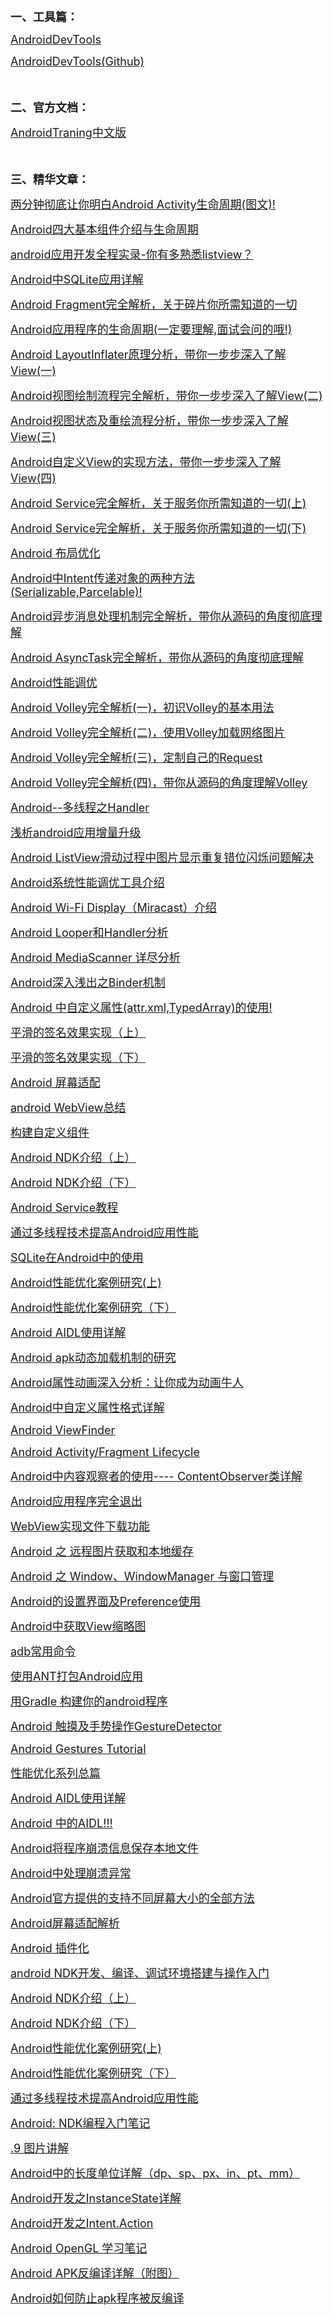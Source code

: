 <p>
	<strong><span style="font-size:18px;">一、工具篇：</span></strong>
</p>
<p>
	<span style="font-size:18px;"><a target="_blank" href="http://www.androiddevtools.cn/">AndroidDevTools</a><br />
	</span>
</p>
<p>
	<span style="font-size:18px;"><a target="_blank" href="https://github.com/inferjay/AndroidDevTools/">AndroidDevTools(Github)</a><br />
	</span>
</p>
<p>
	<span style="font-size:18px;"><br />
	</span>
</p>
<p>
	<strong><span style="font-size:18px;">二、官方文档：</span></strong>
</p>
<p>
	<span style="font-size:18px;"><a target="_blank" href="http://hukai.me/android-training-course-in-chinese/index.html">AndroidTraning中文版</a><br />
	</span>
</p>
<p>
	<span style="font-size:18px;"><br />
	</span>
</p>
<p>
	<strong><span style="font-size:18px;">三、精华文章：</span></strong>
</p>
<p>
	<span style="font-size:18px;"><a target="_blank" href="http://blog.csdn.net/android_tutor/article/details/5772285">两分钟彻底让你明白Android Activity生命周期(图文)!</a><br />
	</span>
</p>
<p>
	<span style="font-size:18px;"><a target="_blank" href="http://www.cnblogs.com/bravestarrhu/archive/2012/05/02/2479461.html">Android四大基本组件介绍与生命周期</a><br />
	</span>
</p>
<p>
	<span style="font-size:18px;"><a target="_blank" href="http://www.cnblogs.com/noTice520/archive/2011/12/05/2276379.html">android应用开发全程实录-你有多熟悉listview？</a><br />
	</span>
</p>
<p>
	<span style="font-size:18px;"><a target="_blank" href="http://blog.csdn.net/liuhe688/article/details/6715983">Android中SQLite应用详解</a><br />
	</span>
</p>
<p>
	<span style="font-size:18px;"><a target="_blank" href="http://blog.csdn.net/guolin_blog/article/details/8881711">Android Fragment完全解析，关于碎片你所需知道的一切</a><br />
	</span>
</p>
<p>
	<span style="font-size:18px;"><a target="_blank" href="http://blog.csdn.net/android_tutor/article/details/4952960">Android应用程序的生命周期(一定要理解,面试会问的哦!)</a><br />
	</span>
</p>
<p>
	<span style="font-size:18px;"><a target="_blank" href="http://blog.csdn.net/guolin_blog/article/details/12921889">Android LayoutInflater原理分析，带你一步步深入了解View(一)</a><br />
	</span>
</p>
<p>
	<span style="font-size:18px;"><a target="_blank" href="http://blog.csdn.net/guolin_blog/article/details/16330267">Android视图绘制流程完全解析，带你一步步深入了解View(二)</a><br />
	</span>
</p>
<p>
	<span style="font-size:18px;"><a target="_blank" href="http://blog.csdn.net/guolin_blog/article/details/17045157">Android视图状态及重绘流程分析，带你一步步深入了解View(三)</a><br />
	</span>
</p>
<p>
	<span style="font-size:18px;"><a target="_blank" href="http://blog.csdn.net/guolin_blog/article/details/17357967">Android自定义View的实现方法，带你一步步深入了解View(四)</a><br />
	</span>
</p>
<p>
	<span style="font-size:18px;"><a target="_blank" href="http://blog.csdn.net/guolin_blog/article/details/11952435">Android Service完全解析，关于服务你所需知道的一切(上)</a><br />
	</span>
</p>
<p>
	<span style="font-size:18px;"><a target="_blank" href="http://blog.csdn.net/guolin_blog/article/details/9797169">Android Service完全解析，关于服务你所需知道的一切(下)</a><br />
	</span>
</p>
<p>
	<span style="font-size:18px;"><a target="_blank" href="http://stormzhang.github.io/android/2014/04/10/android-optimize-layout/">Android 布局优化</a><br />
	</span>
</p>
<p>
	<span style="font-size:18px;"><a target="_blank" href="http://blog.csdn.net/android_tutor/article/details/5740845">Android中Intent传递对象的两种方法(Serializable,Parcelable)!</a><br />
	</span>
</p>
<p>
	<span style="font-size:18px;"><a target="_blank" href="http://blog.csdn.net/guolin_blog/article/details/9991569">Android异步消息处理机制完全解析，带你从源码的角度彻底理解</a><br />
	</span>
</p>
<p>
	<span style="font-size:18px;"><a target="_blank" href="http://blog.csdn.net/guolin_blog/article/details/11711405">Android AsyncTask完全解析，带你从源码的角度彻底理解</a><br />
	</span>
</p>
<p>
	<span style="font-size:18px;"><a target="_blank" href="http://www.trinea.cn/android/android-performance-demo/">Android性能调优</a><br />
	</span>
</p>
<p>
	<span style="font-size:18px;"><a target="_blank" href="http://blog.csdn.net/guolin_blog/article/details/17482095">Android Volley完全解析(一)，初识Volley的基本用法</a><br />
	</span>
</p>
<p>
	<span style="font-size:18px;"><a target="_blank" href="http://blog.csdn.net/guolin_blog/article/details/17482165">Android Volley完全解析(二)，使用Volley加载网络图片</a><br />
	</span>
</p>
<p>
	<span style="font-size:18px;"><a target="_blank" href="http://blog.csdn.net/guolin_blog/article/details/17612763">Android Volley完全解析(三)，定制自己的Request</a><br />
	</span>
</p>
<p>
	<span style="font-size:18px;"><a target="_blank" href="http://blog.csdn.net/guolin_blog/article/details/17656437">Android Volley完全解析(四)，带你从源码的角度理解Volley</a><br />
	</span>
</p>
<p>
	<span style="font-size:18px;"><a target="_blank" href="http://www.cnblogs.com/plokmju/p/android_Handler.html">Android--多线程之Handler</a><br />
	</span>
</p>
<p>
	<span style="font-size:18px;"><a target="_blank" href="http://blog.csdn.net/hmg25/article/details/8100896">浅析android应用增量升级</a><br />
	</span>
</p>
<p>
	<span style="font-size:18px;"><a target="_blank" href="http://www.trinea.cn/android/android-listview-display-error-image-when-scroll/">Android ListView滑动过程中图片显示重复错位闪烁问题解决</a><br />
	</span>
</p>
<p>
	<span style="font-size:18px;"><a target="_blank" href="http://blog.csdn.net/innost/article/details/9008691">Android系统性能调优工具介绍</a><br />
	</span>
</p>
<p>
	<span style="font-size:18px;"><a target="_blank" href="http://blog.csdn.net/innost/article/details/8474683">Android Wi-Fi Display（Miracast）介绍</a><br />
	</span>
</p>
<p>
	<span style="font-size:18px;"><a target="_blank" href="http://blog.csdn.net/innost/article/details/6055793">Android Looper和Handler分析</a><br />
	</span>
</p>
<p>
	<span style="font-size:18px;"><a target="_blank" href="http://blog.csdn.net/innost/article/details/6083467">Android MediaScanner 详尽分析</a><br />
	</span>
</p>
<p>
	<span style="font-size:18px;"><a target="_blank" href="http://blog.csdn.net/innost/article/details/6124685">Android深入浅出之Binder机制</a><br />
	</span>
</p>
<p>
	<span style="font-size:18px;"><a target="_blank" href="http://blog.csdn.net/android_tutor/article/details/5508615">Android 中自定义属性(attr.xml,TypedArray)的使用!</a><br />
	</span>
</p>
<p>
	<span style="font-size:18px;"><a target="_blank" href="http://jovian.iteye.com/blog/1684160">平滑的签名效果实现（上）</a><br />
	</span>
</p>
<p>
	<span style="font-size:18px;"><a target="_blank" href="http://jovian.iteye.com/blog/1684159">平滑的签名效果实现（下）</a><br />
	</span>
</p>
<p>
	<span style="font-size:18px;"><a target="_blank" href="http://stormzhang.github.io/android/2014/05/16/android-screen-adaptation/">Android 屏幕适配</a><br />
	</span>
</p>
<p>
	<span style="font-size:18px;"><a target="_blank" href="http://blog.csdn.net/chenshijun0101/article/details/7045394">android WebView总结</a><br />
	</span>
</p>
<p>
	<span style="font-size:18px;"><a target="_blank" href="http://blog.csdn.net/shiqx429/article/details/3865581">构建自定义组件</a><br />
	</span>
</p>
<p>
	<span style="font-size:18px;"><a target="_blank" href="http://www.importnew.com/8038.html">Android NDK介绍（上）</a><br />
	</span>
</p>
<p>
	<span style="font-size:18px;"><a target="_blank" href="http://www.importnew.com/8052.html">Android NDK介绍（下）</a><br />
	</span>
</p>
<p>
	<span style="font-size:18px;"><a target="_blank" href="http://www.importnew.com/9019.html">Android Service教程</a><br />
	</span>
</p>
<p>
	<span style="font-size:18px;"><a target="_blank" href="http://www.importnew.com/895.html">通过多线程技术提高Android应用性能</a><br />
	</span>
</p>
<p>
	<span style="font-size:18px;"><a target="_blank" href="http://www.importnew.com/1324.html">SQLite在Android中的使用</a><br />
	</span>
</p>
<p>
	<span style="font-size:18px;"><a target="_blank" href="http://www.importnew.com/3784.html">Android性能优化案例研究(上)</a><br />
	</span>
</p>
<p>
	<span style="font-size:18px;"><a target="_blank" href="http://www.importnew.com/4065.html">Android性能优化案例研究（下）</a><br />
	</span>
</p>
<p>
	<span style="font-size:18px;"><a target="_blank" href="http://blog.csdn.net/stonecao/article/details/6425019">Android AIDL使用详解</a><br />
	</span>
</p>
<p>
	<span style="font-size:18px;"><a href="http://blog.csdn.net/singwhatiwanna/article/details/22597587">Android apk动态加载机制的研究</a><br />
	</span>
</p>
<p>
	<span style="font-size:18px;"><a href="http://blog.csdn.net/singwhatiwanna/article/details/17841165">Android属性动画深入分析：让你成为动画牛人</a><br />
	</span>
</p>
<p>
	<span style="font-size:18px;"><a href="http://stormzhang.github.io/android/2013/07/30/android-custome-attribute-format/">Android中自定义属性格式详解</a><br />
	</span>
</p>
<p>
	<span style="font-size:18px;"><a href="http://stormzhang.github.io/androidtips/2014/08/24/android-viewfinder/">Android ViewFinder</a><br />
	</span>
</p>
<p>
	<span style="font-size:18px;"><a href="http://stormzhang.github.io/android/2014/08/08/activity-fragment-lifecycle/">Android Activity/Fragment Lifecycle</a><br />
	</span>
</p>
<p>
	<span style="font-size:18px;"><a href="http://www.cnblogs.com/slider/archive/2012/02/14/2351702.html">Android中内容观察者的使用---- ContentObserver类详解</a><br />
	</span>
</p>
<p>
	<span style="font-size:18px;"><a href="http://smallwoniu.blog.51cto.com/3911954/1248643">Android应用程序完全退出</a><br />
	</span>
</p>
<p>
	<span style="font-size:18px;"><a href="http://gundumw100.iteye.com/blog/1338645">WebView实现文件下载功能</a><br />
	</span>
</p>
<p>
	<span style="font-size:18px;"><a href="http://blog.csdn.net/xieqibao/article/details/6682128">Android 之 远程图片获取和本地缓存</a><br />
	</span>
</p>
<p>
	<span style="font-size:18px;"><a href="http://blog.csdn.net/xieqibao/article/details/6567814">Android 之 Window、WindowManager 与窗口管理</a><br />
	</span>
</p>
<p>
	<span style="font-size:18px;"><a href="http://blog.csdn.net/ichliebephone/article/details/5916320">Android的设置界面及Preference使用</a><br />
	</span>
</p>
<p>
	<span style="font-size:18px;"><a href="http://blog.csdn.net/ekeuy/article/details/10971609">Android中获取View缩略图</a><br />
	</span>
</p>
<p>
	<span style="font-size:18px;"><a href="http://www.cnblogs.com/xiaoxuetu/p/3411214.html">adb常用命令</a><br />
	</span>
</p>
<p>
	<span style="font-size:18px;"><a href="http://blog.csdn.net/liuhe688/article/details/6679879">使用ANT打包Android应用</a><br />
	</span>
</p>
<p>
	<span style="font-size:18px;"><a href="http://www.cnblogs.com/youxilua/archive/2013/05/20/3087935.html">用Gradle 构建你的android程序</a><br />
	</span>
</p>
<p>
	<span style="font-size:18px;"><a href="http://blog.csdn.net/xyz_lmn/article/details/16826669">Android 触摸及手势操作GestureDetector</a><br />
	</span>
</p>
<p>
	<span style="font-size:18px;"><a href="http://www.tutorialspoint.com/android/android_gestures.htm">Android Gestures Tutorial</a><br />
	</span>
</p>
<p>
	<span style="font-size:18px;"><a href="http://www.trinea.cn/android/performance/">性能优化系列总篇</a><br />
	</span>
</p>
<p>
	<span style="font-size:18px;"><a href="http://blog.csdn.net/stonecao/article/details/6425019">Android AIDL使用详解</a><br />
	</span>
</p>
<p>
	<span style="font-size:18px;"><a href="http://blog.csdn.net/android_tutor/article/details/6427680">Android 中的AIDL!!!</a><br />
	</span>
</p>
<p>
	<span style="font-size:18px;"><a href="http://blog.csdn.net/way_ping_li/article/details/7927273">Android将程序崩溃信息保存本地文件</a><br />
	</span>
</p>
<p>
	<span style="font-size:18px;"><a href="http://blog.csdn.net/liuhe688/article/details/6584143">Android中处理崩溃异常</a><br />
	</span>
</p>
<p>
	<span style="font-size:18px;"><a href="http://blog.csdn.net/guolin_blog/article/details/8830286">Android官方提供的支持不同屏幕大小的全部方法</a><br />
	</span>
</p>
<p>
	<span style="font-size:18px;"><a href="http://blog.csdn.net/shulianghan/article/details/19698511">Android屏幕适配解析</a><br />
	</span>
</p>
<p>
	<span style="font-size:18px;"><a href="http://www.trinea.cn/android/android-plugin/">Android 插件化</a><br />
	</span>
</p>
<p>
	<span style="font-size:18px;"><a href="http://qiang106.iteye.com/blog/1830416">android NDK开发、编译、调试环境搭建与操作入门</a><br />
	</span>
</p>
<p>
	<span style="font-size:18px;"><a href="http://www.importnew.com/8038.html">Android NDK介绍（上） </a><br />
	</span>
</p>
<p>
	<span style="font-size:18px;"><a href="http://www.importnew.com/8052.html">Android NDK介绍（下） </a><br />
	</span>
</p>
<p>
	<span style="font-size:18px;"><a href="http://www.importnew.com/3784.html">Android性能优化案例研究(上) </a><br />
	</span>
</p>
<p>
	<span style="font-size:18px;"><a href="http://www.importnew.com/4065.html">Android性能优化案例研究（下） </a><br />
	</span>
</p>
<p>
	<span style="font-size:18px;"><a href="http://www.importnew.com/895.html">通过多线程技术提高Android应用性能</a><br />
	</span>
</p>
<p>
	<span style="font-size:18px;"><a href="http://www.cnblogs.com/hibraincol/archive/2011/05/30/2063847.html">Android: NDK编程入门笔记</a><br />
	</span>
</p>
<p>
	<span style="font-size:18px;"><a href="http://www.cnblogs.com/vanezkw/archive/2012/07/19/2599092.html">.9 图片讲解</a><br />
	</span>
</p>
<p>
	<span style="font-size:18px;"><a href="http://blog.csdn.net/nokiaguy/article/details/5509638">Android中的长度单位详解（dp、sp、px、in、pt、mm）</a><br />
	</span>
</p>
<p>
	<span style="font-size:18px;"><a href="http://www.cnblogs.com/hanyonglu/archive/2012/03/28/2420515.html">Android开发之InstanceState详解</a><br />
	</span>
</p>
<p>
	<span style="font-size:18px;"><a href="http://www.cnblogs.com/hanyonglu/archive/2012/03/26/2417278.html">Android开发之Intent.Action</a><br />
	</span>
</p>
<p>
	<a href="http://www.cnblogs.com/TerryBlog/archive/2010/07/09/1774475.html"><span style="font-size:18px;">Android OpenGL 学习笔记</span></a><br />
	
</p>
<p>
	<a href="http://blog.csdn.net/ithomer/article/details/6727581"><span style="font-size:18px;">Android APK反编译详解（附图）</span></a><br />
	
</p>
<p>
	<a href="http://blog.csdn.net/ithomer/article/details/6727640"><span style="font-size:18px;">Android如何防止apk程序被反编译</span></a><br />
	
</p>
